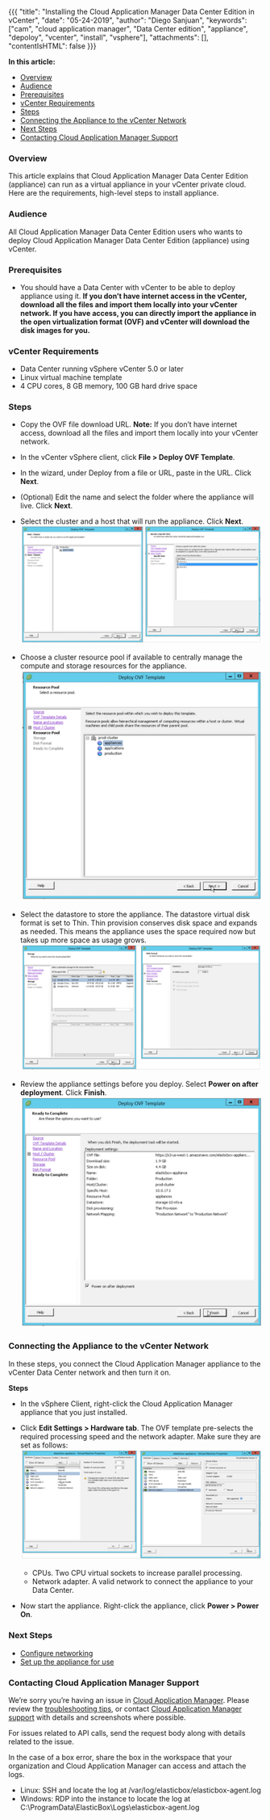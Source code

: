 {{{
"title": "Installing the Cloud Application Manager Data Center Edition in vCenter",
"date": "05-24-2019",
"author": "Diego Sanjuan",
"keywords": ["cam", "cloud application manager", "Data Center edition", "appliance", "depoloy", "vcenter", "install", "vsphere"],
"attachments": [],
"contentIsHTML": false
}}}


**In this article:**

* [Overview](#overview)
* [Audience](#audience)
* [Prerequisites](#prerequisites)
* [vCenter Requirements](#vcenter-requirements)
* [Steps](#steps)
* [Connecting the Appliance to the vCenter Network](#connecting-the-appliance-to-the-vcenter-network)
* [Next Steps](#next-steps)
* [Contacting Cloud Application Manager Support](#contacting-cloud-application-manager-support)


### Overview


This article explains that Cloud Application Manager Data Center Edition (appliance) can run as a virtual appliance in your vCenter private cloud. Here are the requirements, high-level steps to install appliance.


### Audience


All Cloud Application Manager Data Center Edition users who wants to deploy Cloud Application Manager Data Center Edition (appliance) using vCenter.


### Prerequisites


* You should have a Data Center with vCenter to be able to deploy appliance using it.
**If you don’t have internet access in the vCenter, download all the files and import them locally into your vCenter network. If you have access, you can directly import the appliance in the open virtualization format (OVF) and vCenter will download the disk images for you.**


### vCenter Requirements


* Data Center running vSphere vCenter 5.0 or later
* Linux virtual machine template
* 4 CPU cores, 8 GB memory, 100 GB hard drive space


### Steps


* Copy the OVF file download URL.
   **Note:** If you don’t have internet access, download all the files and import them locally into your vCenter network.
* In the vCenter vSphere client, click **File > Deploy OVF Template**.
* In the wizard, under Deploy from a file or URL, paste in the URL. Click **Next**.
* (Optional) Edit the name and select the folder where the appliance will live. Click **Next**.
* Select the cluster and a host that will run the appliance. Click **Next**.
   ![appliance-vcenter1.png](../../images/cloud-application-manager/appliance-vcenter1.png)

* Choose a cluster resource pool if available to centrally manage the compute and storage resources for the appliance.<br>
    ![appliance-vcenter2.png](../../images/cloud-application-manager/appliance-vcenter2.png)

* Select the datastore to store the appliance. The datastore virtual disk format is set to Thin. Thin provision conserves disk space and expands as needed. This means the appliance uses the space required now but takes up more space as usage grows.
   ![appliance-vcenter3.png](../../images/cloud-application-manager/appliance-vcenter3.png)

* Review the appliance settings before you deploy. Select **Power on after deployment**. Click **Finish**.
   ![appliance-vcenter4.png](../../images/cloud-application-manager/appliance-vcenter4.png)


### Connecting the Appliance to the vCenter Network


In these steps, you connect the Cloud Application Manager appliance to the vCenter Data Center network and then turn it on.

**Steps**

* In the vSphere Client, right-click the Cloud Application Manager appliance that you just installed.
* Click **Edit Settings > Hardware tab**. The OVF template pre-selects the required processing speed and the network adapter. Make sure they are set as follows:
   ![appliance-vcenter5.png](../../images/cloud-application-manager/appliance-vcenter5.png)

   * CPUs. Two CPU virtual sockets to increase parallel processing.
   * Network adapter. A valid network to connect the appliance to your Data Center.

* Now start the appliance. Right-click the appliance, click **Power > Power On**.


### Next Steps


* [Configure networking](camdce-networking.md)
* [Set up the appliance for use](camdce-initialsetup.md)


### Contacting Cloud Application Manager Support

We’re sorry you’re having an issue in [Cloud Application Manager](https://www.ctl.io/cloud-application-manager/). Please review the [troubleshooting tips](../Troubleshooting/troubleshooting-tips.md), or contact [Cloud Application Manager support](mailto:incident@CenturyLink.com) with details and screenshots where possible.

For issues related to API calls, send the request body along with details related to the issue.

In the case of a box error, share the box in the workspace that your organization and Cloud Application Manager can access and attach the logs.
* Linux: SSH and locate the log at /var/log/elasticbox/elasticbox-agent.log
* Windows: RDP into the instance to locate the log at C:\ProgramData\ElasticBox\Logs\elasticbox-agent.log

